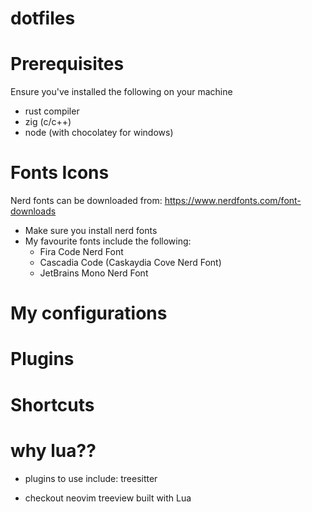# dotfiles

# Prerequisites
Ensure you've installed the following on your machine
- rust compiler
- zig (c/c++)
- node (with chocolatey for windows)

# Fonts Icons
Nerd fonts can be downloaded from: https://www.nerdfonts.com/font-downloads
- Make sure you install nerd fonts
- My favourite fonts include the following:
  - Fira Code Nerd Font
  - Cascadia Code (Caskaydia Cove Nerd Font)
  - JetBrains Mono Nerd Font

# My configurations

# Plugins

# Shortcuts

# why lua??

- plugins to use include:
  treesitter

- checkout neovim treeview built with Lua
